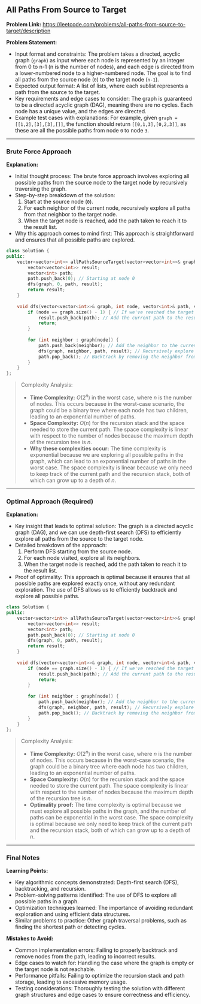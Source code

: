 ## All Paths From Source to Target
**Problem Link:** https://leetcode.com/problems/all-paths-from-source-to-target/description

**Problem Statement:**
- Input format and constraints: The problem takes a directed, acyclic graph (`graph`) as input where each node is represented by an integer from 0 to n-1 (n is the number of nodes), and each edge is directed from a lower-numbered node to a higher-numbered node. The goal is to find all paths from the source node (`0`) to the target node (`n-1`).
- Expected output format: A list of lists, where each sublist represents a path from the source to the target.
- Key requirements and edge cases to consider: The graph is guaranteed to be a directed acyclic graph (DAG), meaning there are no cycles. Each node has a unique value, and the edges are directed.
- Example test cases with explanations: For example, given `graph = [[1,2],[3],[3],[]]`, the function should return `[[0,1,3],[0,2,3]]`, as these are all the possible paths from node `0` to node `3`.

---

### Brute Force Approach

**Explanation:**
- Initial thought process: The brute force approach involves exploring all possible paths from the source node to the target node by recursively traversing the graph.
- Step-by-step breakdown of the solution:
  1. Start at the source node (`0`).
  2. For each neighbor of the current node, recursively explore all paths from that neighbor to the target node.
  3. When the target node is reached, add the path taken to reach it to the result list.
- Why this approach comes to mind first: This approach is straightforward and ensures that all possible paths are explored.

```cpp
class Solution {
public:
    vector<vector<int>> allPathsSourceTarget(vector<vector<int>>& graph) {
        vector<vector<int>> result;
        vector<int> path;
        path.push_back(0); // Starting at node 0
        dfs(graph, 0, path, result);
        return result;
    }
    
    void dfs(vector<vector<int>>& graph, int node, vector<int>& path, vector<vector<int>>& result) {
        if (node == graph.size() - 1) { // If we've reached the target node
            result.push_back(path); // Add the current path to the result
            return;
        }
        
        for (int neighbor : graph[node]) {
            path.push_back(neighbor); // Add the neighbor to the current path
            dfs(graph, neighbor, path, result); // Recursively explore the neighbor
            path.pop_back(); // Backtrack by removing the neighbor from the path
        }
    }
};
```

> Complexity Analysis:
> - **Time Complexity:** $O(2^n)$ in the worst case, where $n$ is the number of nodes. This occurs because in the worst-case scenario, the graph could be a binary tree where each node has two children, leading to an exponential number of paths.
> - **Space Complexity:** $O(n)$ for the recursion stack and the space needed to store the current path. The space complexity is linear with respect to the number of nodes because the maximum depth of the recursion tree is $n$.
> - **Why these complexities occur:** The time complexity is exponential because we are exploring all possible paths in the graph, which can lead to an exponential number of paths in the worst case. The space complexity is linear because we only need to keep track of the current path and the recursion stack, both of which can grow up to a depth of $n$.

---

### Optimal Approach (Required)

**Explanation:**
- Key insight that leads to optimal solution: The graph is a directed acyclic graph (DAG), and we can use depth-first search (DFS) to efficiently explore all paths from the source to the target node.
- Detailed breakdown of the approach:
  1. Perform DFS starting from the source node.
  2. For each node visited, explore all its neighbors.
  3. When the target node is reached, add the path taken to reach it to the result list.
- Proof of optimality: This approach is optimal because it ensures that all possible paths are explored exactly once, without any redundant exploration. The use of DFS allows us to efficiently backtrack and explore all possible paths.

```cpp
class Solution {
public:
    vector<vector<int>> allPathsSourceTarget(vector<vector<int>>& graph) {
        vector<vector<int>> result;
        vector<int> path;
        path.push_back(0); // Starting at node 0
        dfs(graph, 0, path, result);
        return result;
    }
    
    void dfs(vector<vector<int>>& graph, int node, vector<int>& path, vector<vector<int>>& result) {
        if (node == graph.size() - 1) { // If we've reached the target node
            result.push_back(path); // Add the current path to the result
            return;
        }
        
        for (int neighbor : graph[node]) {
            path.push_back(neighbor); // Add the neighbor to the current path
            dfs(graph, neighbor, path, result); // Recursively explore the neighbor
            path.pop_back(); // Backtrack by removing the neighbor from the path
        }
    }
};
```

> Complexity Analysis:
> - **Time Complexity:** $O(2^n)$ in the worst case, where $n$ is the number of nodes. This occurs because in the worst-case scenario, the graph could be a binary tree where each node has two children, leading to an exponential number of paths.
> - **Space Complexity:** $O(n)$ for the recursion stack and the space needed to store the current path. The space complexity is linear with respect to the number of nodes because the maximum depth of the recursion tree is $n$.
> - **Optimality proof:** The time complexity is optimal because we must explore all possible paths in the graph, and the number of paths can be exponential in the worst case. The space complexity is optimal because we only need to keep track of the current path and the recursion stack, both of which can grow up to a depth of $n$.

---

### Final Notes

**Learning Points:**
- Key algorithmic concepts demonstrated: Depth-first search (DFS), backtracking, and recursion.
- Problem-solving patterns identified: The use of DFS to explore all possible paths in a graph.
- Optimization techniques learned: The importance of avoiding redundant exploration and using efficient data structures.
- Similar problems to practice: Other graph traversal problems, such as finding the shortest path or detecting cycles.

**Mistakes to Avoid:**
- Common implementation errors: Failing to properly backtrack and remove nodes from the path, leading to incorrect results.
- Edge cases to watch for: Handling the case where the graph is empty or the target node is not reachable.
- Performance pitfalls: Failing to optimize the recursion stack and path storage, leading to excessive memory usage.
- Testing considerations: Thoroughly testing the solution with different graph structures and edge cases to ensure correctness and efficiency.